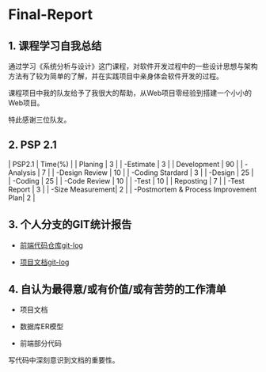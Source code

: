 # Final-Report

## 1. 课程学习自我总结

通过学习《系统分析与设计》这门课程，对软件开发过程中的一些设计思想与架构方法有了较为简单的了解，并在实践项目中亲身体会软件开发的过程。

课程项目中我的队友给予了我很大的帮助，从Web项目零经验到搭建一个小小的Web项目。

特此感谢三位队友。

## 2. PSP 2.1

| PSP2.1           | Time(%) |
| Planing          | 3       |
| -Estimate        |    3    | 
| Development      | 90      |
| -Analysis        |    7    |
| -Design Review   |    10   |
| -Coding Stardard |    3    |
| -Design          |    25   |
| -Coding          |    25   |
| -Code Review     |    10   |
| -Test            |    10   |
| Reposting        | 7       |
| -Test Report     |    3    |
| -Size Measurement|    2    |
| -Postmortem & Process Improvement Plan| 2 |


## 3. 个人分支的GIT统计报告

* [前端代码仓库git-log](https://github.com/SYSU-BronzeTiki/Documents/blob/master/doc/Git-Log/FrontEnd-git-log-xzt.txt)

* [项目文档git-log](https://github.com/SYSU-BronzeTiki/Documents/blob/master/doc/Git-Log/Documents-git-log-xzt.txt)

## 4. 自认为最得意/或有价值/或有苦劳的工作清单

* 项目文档

* 数据库ER模型

* 前端部分代码

写代码中深刻意识到文档的重要性。


